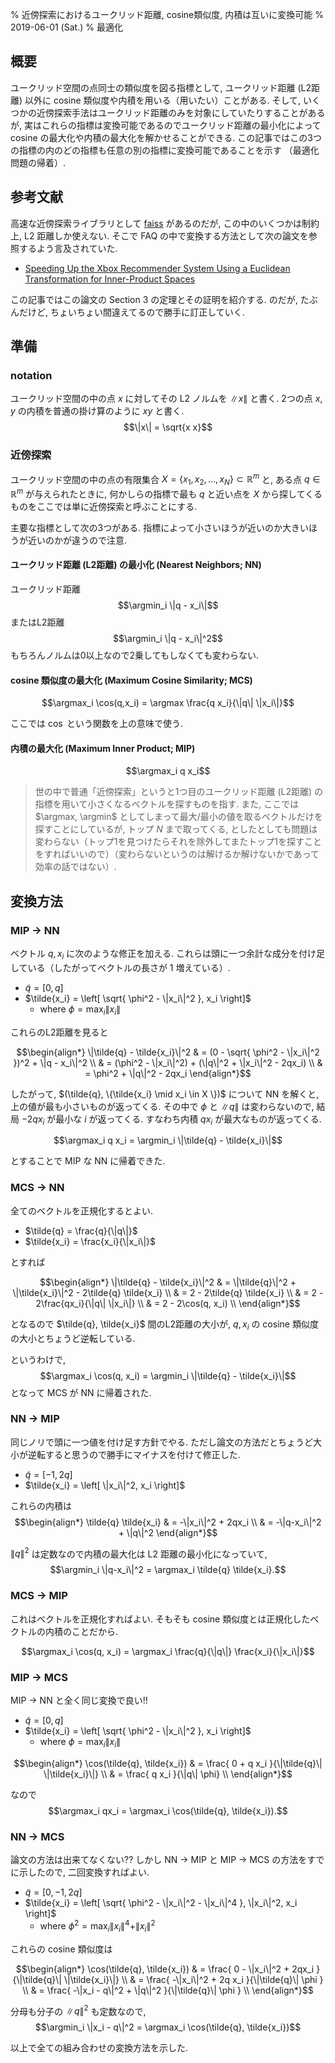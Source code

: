 % 近傍探索におけるユークリッド距離, cosine類似度, 内積は互いに変換可能
% 2019-06-01 (Sat.)
% 最適化

$\DeclareMathOperator*{\argmax}{arg\,max}\DeclareMathOperator*{\argmin}{arg\,min}$

## 概要

ユークリッド空間の点同士の類似度を図る指標として,
ユークリッド距離 (L2距離) 以外に cosine 類似度や内積を用いる（用いたい）ことがある.
そして, いくつかの近傍探索手法はユークリッド距離のみを対象にしていたりすることがあるが, 実はこれらの指標は変換可能であるのでユークリッド距離の最小化によって cosine の最大化や内積の最大化を解かせることができる.
この記事ではこの3つの指標の内のどの指標も任意の別の指標に変換可能であることを示す
（最適化問題の帰着）.

## 参考文献

高速な近傍探索ライブラリとして
[faiss](https://github.com/facebookresearch/faiss/)
があるのだが,
この中のいくつかは制約上, L2 距離しか使えない.
そこで FAQ の中で変換する方法として次の論文を参照するよう言及されていた.

- [Speeding Up the Xbox Recommender System Using a Euclidean Transformation for Inner-Product Spaces](http://ulrichpaquet.com/Papers/SpeedUp.pdf)

この記事ではこの論文の Section 3 の定理とその証明を紹介する.
のだが, たぶんだけど, ちょいちょい間違えてるので勝手に訂正していく.

## 準備

### notation

ユークリッド空間の中の点 $x$ に対してその L2 ノルムを $\|x\|$ と書く.
2つの点 $x,y$ の内積を普通の掛け算のように $xy$ と書く.
$$\|x\| = \sqrt{x x}$$

### 近傍探索

ユークリッド空間の中の点の有限集合
$X = \{x_1,x_2,\ldots,x_N\} \subset \mathbb R^m$
と, ある点 $q \in \mathbb R^m$ が与えられたときに,
何かしらの指標で最も $q$ と近い点を $X$ から探してくるものをここでは単に近傍探索と呼ぶことにする.

主要な指標として次の3つがある.
指標によって小さいほうが近いのか大きいほうが近いのかが違うので注意.

#### ユークリッド距離 (L2距離) の最小化 (Nearest Neighbors; NN)
ユークリッド距離
$$\argmin_i \|q - x_i\|$$
またはL2距離
$$\argmin_i \|q - x_i\|^2$$
もちろんノルムは$0$以上なので2乗してもしなくても変わらない.

#### cosine 類似度の最大化 (Maximum Cosine Similarity; MCS)
$$\argmax_i \cos(q,x_i) = \argmax \frac{q x_i}{\|q\| \|x_i\|}$$

ここでは $\cos$ という関数を上の意味で使う.

#### 内積の最大化 (Maximum Inner Product; MIP)
$$\argmax_i q x_i$$

> 世の中で普通「近傍探索」というと1つ目のユークリッド距離 (L2距離) の指標を用いて小さくなるベクトルを探すものを指す.
> また, ここでは $\argmax, \argmin$ としてしまって最大/最小の値を取るベクトルだけを探すことにしているが, トップ $N$ まで取ってくる, としたとしても問題は変わらない（トップ1を見つけたらそれを除外してまたトップ1を探すことをすればいいので）（変わらないというのは解けるか解けないかであって効率の話ではない）.

## 変換方法

### MIP $\to$ NN

ベクトル $q, x_i$ に次のような修正を加える.
これらは頭に一つ余計な成分を付け足している（したがってベクトルの長さが 1 増えている）.

- $\tilde{q} = \left[0, q\right]$
- $\tilde{x_i} = \left[ \sqrt{ \phi^2 - \|x_i\|^2 }, x_i \right]$
    - where $\phi = \max_i \|x_i\|$

これらのL2距離を見ると

$$\begin{align*}
\|\tilde{q} - \tilde{x_i}\|^2
& = (0 - \sqrt{ \phi^2 - \|x_i\|^2 })^2 + \|q - x_i\|^2 \\
& = (\phi^2 - \|x_i\|^2) + (\|q\|^2 + \|x_i\|^2 - 2qx_i) \\
& = \phi^2 + \|q\|^2 - 2qx_i
\end{align*}$$

したがって,
$(\tilde{q}, \{\tilde{x_i} \mid x_i \in X \})$
について NN を解くと, 上の値が最も小さいものが返ってくる.
その中で $\phi$ と $\|q\|$ は変わらないので, 結局 $-2qx_i$ が最小な $i$ が返ってくる.
すなわち内積 $qx_i$ が最大なものが返ってくる.

$$\argmax_i q x_i = \argmin_i \|\tilde{q} - \tilde{x_i}\|$$

とすることで MIP な NN に帰着できた.

### MCS $\to$ NN

全てのベクトルを正規化するとよい.

- $\tilde{q} = \frac{q}{\|q\|}$
- $\tilde{x_i} = \frac{x_i}{\|x_i\|}$

とすれば

$$\begin{align*}
\|\tilde{q} - \tilde{x_i}\|^2
& = \|\tilde{q}\|^2 + \|\tilde{x_i}\|^2 - 2\tilde{q} \tilde{x_i} \\
& = 2 - 2\tilde{q} \tilde{x_i} \\
& = 2 - 2\frac{qx_i}{\|q\| \|x_i\|} \\
& = 2 - 2\cos(q, x_i) \\
\end{align*}$$

となるので $\tilde{q}, \tilde{x_i}$ 間のL2距離の大小が,
$q,x_i$ の cosine 類似度の大小とちょうど逆転している.

というわけで,
$$\argmax_i \cos(q, x_i) = \argmin_i \|\tilde{q} - \tilde{x_i}\|$$
となって MCS が NN に帰着された.

### NN $\to$ MIP

同じノリで頭に一つ値を付け足す方針でやる.
ただし論文の方法だとちょうど大小が逆転すると思うので勝手にマイナスを付けて修正した.

- $\tilde{q} = \left[-1, 2q\right]$
- $\tilde{x_i} = \left[ \|x_i\|^2, x_i \right]$

これらの内積は
$$\begin{align*}
\tilde{q} \tilde{x_i}
& = -\|x_i\|^2 + 2qx_i \\
& = -\|q-x_i\|^2 + \|q\|^2
\end{align*}$$

$\|q\|^2$ は定数なので内積の最大化は L2 距離の最小化になっていて,
$$\argmin_i \|q-x_i\|^2 = \argmax_i \tilde{q} \tilde{x_i}.$$

### MCS $\to$ MIP

これはベクトルを正規化すればよい.
そもそも cosine 類似度とは正規化したベクトルの内積のことだから.

$$\argmax_i \cos(q, x_i) = \argmax_i \frac{q}{\|q\|} \frac{x_i}{\|x_i\|}$$

### MIP $\to$ MCS

MIP $\to$ NN と全く同じ変換で良い!!

- $\tilde{q} = \left[0, q\right]$
- $\tilde{x_i} = \left[ \sqrt{ \phi^2 - \|x_i\|^2 }, x_i \right]$
    - where $\phi = \max_i \|x_i\|$

$$\begin{align*}
\cos(\tilde{q}, \tilde{x_i})
& = \frac{ 0 + q x_i }{\|\tilde{q}\| \|\tilde{x_i}\|} \\
& = \frac{ q x_i }{\|q\| \phi} \\
\end{align*}$$

なので
$$\argmax_i qx_i = \argmax_i \cos(\tilde{q}, \tilde{x_i}).$$

### NN $\to$ MCS

論文の方法は出来てなくない??
しかし NN $\to$ MIP と MIP $\to$ MCS の方法をすでに示したので, 二回変換すればよい.

- $\tilde{q} = \left[0, -1, 2q\right]$
- $\tilde{x_i} = \left[ \sqrt{ \phi^2 - \|x_i\|^2 - \|x_i\|^4 }, \|x_i\|^2, x_i \right]$
    - where $\phi^2 = \max_i \|x_i\|^4 + \|x_i\|^2$

これらの cosine 類似度は

$$\begin{align*}
\cos(\tilde{q}, \tilde{x_i})
& = \frac{ 0 - \|x_i\|^2 + 2qx_i }{\|\tilde{q}\| \|\tilde{x_i}\|} \\
& = \frac{ -\|x_i\|^2 + 2q x_i }{\|\tilde{q}\| \phi } \\
& = \frac{ -\|x_i - q\|^2 + \|q\|^2 }{\|\tilde{q}\| \phi } \\
\end{align*}$$

分母も分子の $\|q\|^2$ も定数なので,
$$\argmin_i \|x_i - q\|^2 = \argmax_i \cos(\tilde{q}, \tilde{x_i})$$


以上で全ての組み合わせの変換方法を示した.
